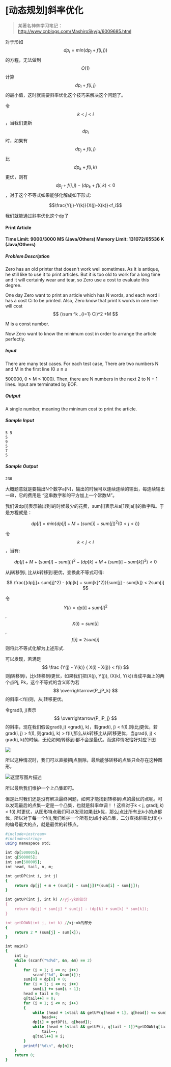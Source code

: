 # [动态规划\]斜率优化

> 某著名神犇学习笔记：http://www.cnblogs.com/MashiroSky/p/6009685.html

对于形如$$dp_i=min (dp_j+f(i,j) )$$的方程，无法做到$$ O(1) $$计算 $$ dp_i +f(i,j) $$的最小值，这时就需要斜率优化这个技巧来解决这个问题了。

令 $$ k<j<i $$，当我们更新$$ dp_i $$时，如果有$$dp_j + f(i, j)$$ 比$$dp_k+ f(i, k)$$更优，则有$$dp_j + f(i, j) - (dp_k + f(i, k)<0$$，对于这个不等式如果能够化解成如下形式:

$$\frac{Y(j)-Y(k)}{X(j)-X(k)}<f_i$$

我们就能通过斜率优化这个dp了

#### Print Article

**Time Limit: 9000/3000 MS \(Java/Others\) Memory Limit: 131072/65536 K \(Java/Others\)**

##### Problem Description

Zero has an old printer that doesn't work well sometimes. As it is antique, he still like to use it to print articles. But it is too old to work for a long time and it will certainly wear and tear, so Zero use a cost to evaluate this degree.

One day Zero want to print an article which has N words, and each word i has a cost Ci to be printed. Also, Zero know that print k words in one line will cost $$ (\sum ^k _{i=1} Ci)^2 +M $$

M is a const number.

Now Zero want to know the minimum cost in order to arrange the article perfectly.

##### Input

There are many test cases. For each test case, There are two numbers N and M in the first line \(0 ≤ n ≤

500000, 0 ≤ M ≤ 1000\). Then, there are N numbers in the next 2 to N + 1 lines. Input are terminated by EOF.

##### Output

A single number, meaning the mininum cost to print the article.

##### Sample Input

```
5 5
5
9
5
7
5
```



##### Sample Output
```
230
```

大概题意就是要输出N个数字a\[N\]，输出的时候可以连续连续的输出，每连续输出一串，它的费用是 “这串数字和的平方加上一个常数M”。

我们设dp\[i\]表示输出到i的时候最少的花费，sum\[i\]表示从a\[1\]到a\[i\]的数字和。于是方程就是：

$$ dp[i] = min\{dp[j] + M + (sum[i] - sum[j])^2 (0 < j < i)\} $$

令$$k<j<i$$，当有:

$$ dp[j] + M + (sum[i] - sum[j])^2 - (dp[k] + M + (sum[i] - sum[k])^2) < 0 $$

从j转移到i, 比从k转移到i更优，变换此不等式可得:

$$ \frac{(dp[j]+ sum[j]^2) - (dp[k] + sum[k]^2)}{sum[j] - sum[k]} < 2sum[i] $$

令$$ Y(i) = dp[i] + sum[i]^2 $$,$$ X(i) = sum[i] $$, $$ f[i]=2sum[i]$$则将此不等式化解为上述形式.

可以发现，若满足$$ \frac {Y(j) - Y(k)} { X(i) - X(j)} < f(i) $$则j转移到i，比k转移到i更优，如果我们把\(X\(j\), Y\(j\)\), \(X\(k\), Y\(k\)\)当成平面上的两个点Pj, Pk，这个不等式的含义即为若$$ \overrightarrow{P_jP_k} $$的斜率＜f\(i\)则，从j转移更优。

令grad\(i, j\)表示$$ \overrightarrow{P_iP_j} $$的斜率，现在我们假设grad\(i,j\) &lt;grad\(j, k\)，若grad\(i, j\) &lt; f\(I\),则i比j更优，若grad\(i, j\) &gt; f\(I\), 则grad\(j, k\) &gt; f\(I\),那么从k转移比从j转移更优，当grad\(i, j\) &lt; grad\(j, k\)的时候，无论如何j转移到i都不会是最优。而这种情况恰好对应下图

![](http://img.blog.csdn.net/20160510205214742)

所以这种情况时，我们可以直接把j点删除，最后能够转移的点集只会存在这种图形，

![](http://img.blog.csdn.net/20160510205342117 "这里写图片描述")

所以最后我们维护一个上凸集即可。

但是此时我们还是没有解决最终问题，如何才能找到转移到i点的最优的点呢。可以发现最后的点集一定是一个凸集，也就是斜率单调！！这样对于k &lt; j, grad\(j,k\) &lt; f\(i\),时更优，从图形特点我们可以发现如果j比k优，那么j点比所有比k小的点都优，所以对于每一个f\(i\),我们维护一个所有比i点小的凸集，二分查找斜率比f\(i\)小的编号最大的点，就是最优的转移点。

```ruby
#include<iostream>
#include<string>
using namespace std;

int dp[500005];
int q[500005];
int sum[500005];
int head, tail, n, m;

int getDP(int i, int j)
{
	return dp[j] + m + (sum[i] - sum[j])*(sum[i] - sum[j]);
}

int getUP(int j, int k) //yj-yk的部分
{
	return dp[j] + sum[j] * sum[j] - (dp[k] + sum[k] * sum[k]);
}

int getDOWN(int j, int k) //xj-xk的部分
{
	return 2 * (sum[j] - sum[k]);
}

int main()
{
	int i;
	while (scanf("%d%d", &n, &m) == 2)
	{
		for (i = 1; i <= n; i++)
			scanf("%d", &sum[i]);
		sum[0] = dp[0] = 0;
		for (i = 1; i <= n; i++)
			sum[i] += sum[i - 1];
		head = tail = 0;
		q[tail++] = 0;
		for (i = 1; i <= n; i++)
		{
			while (head + 1<tail && getUP(q[head + 1], q[head]) <= sum[i] * getDOWN(q[head + 1], q[head]))
				head++;
			dp[i] = getDP(i, q[head]);
			while (head + 1<tail && getUP(i, q[tail - 1])*getDOWN(q[tail - 1], q[tail - 2]) <= getUP(q[tail - 1], q[tail - 2])*getDOWN(i, q[tail - 1]))
				tail--;
			q[tail++] = i;
		}
		printf("%d\n", dp[n]);
	}
	return 0;
}
```




